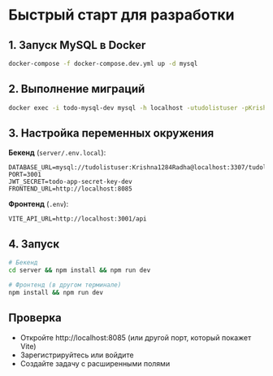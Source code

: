 # Быстрый старт для разработки

## 1. Запуск MySQL в Docker

```bash
docker-compose -f docker-compose.dev.yml up -d mysql
```

## 2. Выполнение миграций

```bash
docker exec -i todo-mysql-dev mysql -h localhost -utudolistuser -pKrishna1284Radha tudolist < server/migrations/001_create_tables.sql
```

## 3. Настройка переменных окружения

**Бекенд** (`server/.env.local`):
```
DATABASE_URL=mysql://tudolistuser:Krishna1284Radha@localhost:3307/tudolist
PORT=3001
JWT_SECRET=todo-app-secret-key-dev
FRONTEND_URL=http://localhost:8085
```

**Фронтенд** (`.env`):
```
VITE_API_URL=http://localhost:3001/api
```

## 4. Запуск

```bash
# Бекенд
cd server && npm install && npm run dev

# Фронтенд (в другом терминале)
npm install && npm run dev
```

## Проверка

- Откройте http://localhost:8085 (или другой порт, который покажет Vite)
- Зарегистрируйтесь или войдите
- Создайте задачу с расширенными полями
